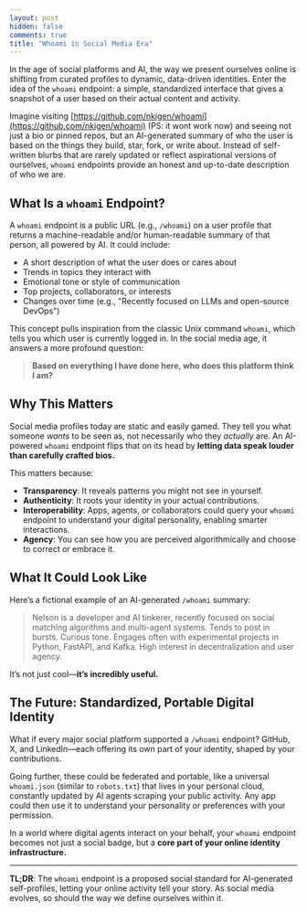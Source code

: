 ```yaml
---
layout: post
hidden: false
comments: true
title: "Whoami in Social Media Era"
---
```


In the age of social platforms and AI, the way we present ourselves online is shifting from curated profiles to dynamic, data-driven identities. Enter the idea of the `whoami` endpoint: a simple, standardized interface that gives a snapshot of a user based on their actual content and activity.

Imagine visiting [https://github.com/nkigen/whoami](https://github.com/nkigen/whoami) (PS: it wont work now) and seeing not just a bio or pinned repos, but an AI-generated summary of who the user is based on the things they build, star, fork, or write about. Instead of self-written blurbs that are rarely updated or reflect aspirational versions of ourselves, `whoami` endpoints provide an honest and up-to-date description of who we are.

## What Is a `whoami` Endpoint?

A `whoami` endpoint is a public URL (e.g., `/whoami`) on a user profile that returns a machine-readable and/or human-readable summary of that person, all powered by AI. It could include:

- A short description of what the user does or cares about
- Trends in topics they interact with
- Emotional tone or style of communication
- Top projects, collaborators, or interests
- Changes over time (e.g., "Recently focused on LLMs and open-source DevOps")

This concept pulls inspiration from the classic Unix command `whoami`, which tells you which user is currently logged in. In the social media age, it answers a more profound question:

> **Based on everything I have done here, who does this platform think I am?**

## Why This Matters

Social media profiles today are static and easily gamed. They tell you what someone *wants* to be seen as, not necessarily who they *actually* are. An AI-powered `whoami` endpoint flips that on its head by **letting data speak louder than carefully crafted bios.**

This matters because:

- **Transparency**: It reveals patterns you might not see in yourself.
- **Authenticity**: It roots your identity in your actual contributions.
- **Interoperability**: Apps, agents, or collaborators could query your `whoami` endpoint to understand your digital personality, enabling smarter interactions.
- **Agency**: You can see how you are perceived algorithmically and choose to correct or embrace it.

## What It Could Look Like

Here’s a fictional example of an AI-generated `/whoami` summary:

> Nelson is a developer and AI tinkerer, recently focused on social matching algorithms and multi-agent systems. Tends to post in bursts. Curious tone. Engages often with experimental projects in Python, FastAPI, and Kafka. High interest in decentralization and user agency.

It’s not just cool—**it’s incredibly useful.**

## The Future: Standardized, Portable Digital Identity

What if every major social platform supported a `/whoami` endpoint? GitHub, X, and LinkedIn—each offering its own part of your identity, shaped by your contributions.

Going further, these could be federated and portable, like a universal `whoami.json` (similar to `robots.txt`) that lives in your personal cloud, constantly updated by AI agents scraping your public activity. Any app could then use it to understand your personality or preferences with your permission.

In a world where digital agents interact on your behalf, your `whoami` endpoint becomes not just a social badge, but a **core part of your online identity infrastructure.**

---

**TL;DR**: The `whoami` endpoint is a proposed social standard for AI-generated self-profiles, letting your online activity tell your story. As social media evolves, so should the way we define ourselves within it.
